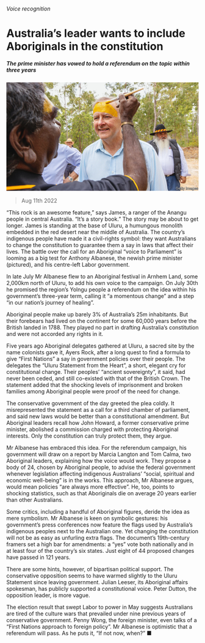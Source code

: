 ###### Voice recognition

# Australia’s leader wants to include Aboriginals in the constitution 

##### The prime minister has vowed to hold a referendum on the topic within three years 

![image](images/20220813_ASP002.jpg) 

> Aug 11th 2022 

“This rock is an awesome feature,” says James, a ranger of the Anangu people in central Australia. “It’s a story book.” The story may be about to get longer. James is standing at the base of Uluru, a humungous monolith embedded in the red desert near the middle of Australia. The country’s indigenous people have made it a civil-rights symbol: they want Australians to change the constitution to guarantee them a say in laws that affect their lives. The battle over the call for an Aboriginal “voice to Parliament” is looming as a big test for Anthony Albanese, the newish prime minister (pictured), and his centre-left Labor government. 

In late July Mr Albanese flew to an Aboriginal festival in Arnhem Land, some 2,000km north of Uluru, to add his own voice to the campaign. On July 30th he promised the region’s Yolngu people a referendum on the idea within his government’s three-year term, calling it “a momentous change” and a step “in our nation’s journey of healing”.

Aboriginal people make up barely 3% of Australia’s 25m inhabitants. But their forebears had lived on the continent for some 60,000 years before the British landed in 1788. They played no part in drafting Australia’s constitution and were not accorded any rights in it.

Five years ago Aboriginal delegates gathered at Uluru, a sacred site  by the name colonists gave it, Ayers Rock, after a long quest to find a formula to give “First Nations” a say in government policies over their people. The delegates  the “Uluru Statement from the Heart”, a short, elegant cry for constitutional change. Their peoples’ “ancient sovereignty”, it said, had never been ceded, and still co-existed with that of the British Crown. The statement added that the shocking levels of imprisonment and broken families among Aboriginal people were proof of the need for change.

The conservative government of the day greeted the plea coldly. It misrepresented the statement as a call for a third chamber of parliament, and said new laws would be better than a constitutional amendment. But Aboriginal leaders recall how John Howard, a former conservative prime minister, abolished a commission charged with protecting Aboriginal interests. Only the constitution can truly protect them, they argue.

Mr Albanese has embraced this idea. For the referendum campaign, his government will draw on a report by Marcia Langton and Tom Calma, two Aboriginal leaders, explaining how the voice would work. They propose a body of 24, chosen by Aboriginal people, to advise the federal government whenever legislation affecting indigenous Australians’ “social, spiritual and economic well-being” is in the works. This approach, Mr Albanese argues, would mean policies “are always more effective”. He, too, points to shocking statistics, such as that Aboriginals die on average 20 years earlier than other Australians. 

Some critics, including a handful of Aboriginal figures, deride the idea as mere symbolism. Mr Albanese is keen on symbolic gestures: his government’s press conferences now feature the flags used by Australia’s indigenous peoples next to the Australian one. Yet changing the constitution will not be as easy as unfurling extra flags. The document’s 19th-century framers set a high bar for amendments: a “yes” vote both nationally and in at least four of the country’s six states. Just eight of 44 proposed changes have passed in 121 years. 

There are some hints, however, of bipartisan political support. The conservative opposition seems to have warmed slightly to the Uluru Statement since leaving government. Julian Leeser, its Aboriginal affairs spokesman, has publicly supported a constitutional voice. Peter Dutton, the opposition leader, is more vague. 

The election result that swept Labor to power in May suggests Australians are tired of the culture wars that prevailed under nine previous years of conservative government. Penny Wong, the foreign minister, even talks of a “First Nations approach to foreign policy”. Mr Albanese is optimistic that a referendum will pass. As he puts it, “If not now, when?” ■

